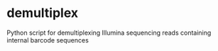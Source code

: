 # demultiplex
Python script for demultiplexing Illumina sequencing reads containing internal barcode sequences
